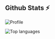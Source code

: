 <!--
**DwmEnjoyer/DwmEnjoyer** is a ✨ _special_ ✨ repository because its `README.md` (this file) appears on your GitHub profile.

Here are some ideas to get you started:

- 🔭 I’m currently working on ...
- 🌱 I’m currently learning ...
- 👯 I’m looking to collaborate on ...
- 🤔 I’m looking for help with ...
- 💬 Ask me about ...
- 📫 How to reach me: ...
- 😄 Pronouns: ...
- ⚡ Fun fact: ...
-->
## Github Stats ⚡

![Profile](http://github-profile-summary-cards.vercel.app/api/cards/profile-details?username=DwmEnjoyer&theme=tokyonight)

![Top languages](https://github-readme-stats.vercel.app/api/top-langs/?username=DwmEnjoyer&theme=tokyonight&show_icons=true&count_private=true&hide_border=true&include_all_commits=true&custom_title=DwmEnjoyer%27s+Top+Languages&layout=compact)
